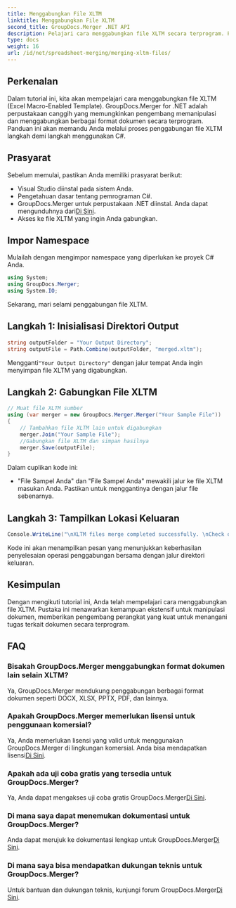 ```yaml
---
title: Menggabungkan File XLTM
linktitle: Menggabungkan File XLTM
second_title: GroupDocs.Merger .NET API
description: Pelajari cara menggabungkan file XLTM secara terprogram. Panduan langkah demi langkah dengan contoh kode.
type: docs
weight: 16
url: /id/net/spreadsheet-merging/merging-xltm-files/
---
```

## Perkenalan
Dalam tutorial ini, kita akan mempelajari cara menggabungkan file XLTM (Excel Macro-Enabled Template). GroupDocs.Merger for .NET adalah perpustakaan canggih yang memungkinkan pengembang memanipulasi dan menggabungkan berbagai format dokumen secara terprogram. Panduan ini akan memandu Anda melalui proses penggabungan file XLTM langkah demi langkah menggunakan C#.
## Prasyarat
Sebelum memulai, pastikan Anda memiliki prasyarat berikut:
- Visual Studio diinstal pada sistem Anda.
- Pengetahuan dasar tentang pemrograman C#.
-  GroupDocs.Merger untuk perpustakaan .NET diinstal. Anda dapat mengunduhnya dari[Di Sini](https://releases.groupdocs.com/merger/net/).
- Akses ke file XLTM yang ingin Anda gabungkan.

## Impor Namespace
Mulailah dengan mengimpor namespace yang diperlukan ke proyek C# Anda.
```csharp
using System; 
using GroupDocs.Merger;
using System.IO;
```

Sekarang, mari selami penggabungan file XLTM.
## Langkah 1: Inisialisasi Direktori Output
```csharp
string outputFolder = "Your Output Directory";
string outputFile = Path.Combine(outputFolder, "merged.xltm");
```
 Mengganti`"Your Output Directory"` dengan jalur tempat Anda ingin menyimpan file XLTM yang digabungkan.
## Langkah 2: Gabungkan File XLTM
```csharp
// Muat file XLTM sumber
using (var merger = new GroupDocs.Merger.Merger("Your Sample File"))
{
    // Tambahkan file XLTM lain untuk digabungkan
    merger.Join("Your Sample File");
    //Gabungkan file XLTM dan simpan hasilnya
    merger.Save(outputFile);
}
```
Dalam cuplikan kode ini:
- "File Sampel Anda" dan "File Sampel Anda" mewakili jalur ke file XLTM masukan Anda. Pastikan untuk menggantinya dengan jalur file sebenarnya.
## Langkah 3: Tampilkan Lokasi Keluaran
```csharp
Console.WriteLine("\nXLTM files merge completed successfully. \nCheck output in {0}", outputFolder);
```
Kode ini akan menampilkan pesan yang menunjukkan keberhasilan penyelesaian operasi penggabungan bersama dengan jalur direktori keluaran.

## Kesimpulan
Dengan mengikuti tutorial ini, Anda telah mempelajari cara menggabungkan file XLTM. Pustaka ini menawarkan kemampuan ekstensif untuk manipulasi dokumen, memberikan pengembang perangkat yang kuat untuk menangani tugas terkait dokumen secara terprogram.

## FAQ
### Bisakah GroupDocs.Merger menggabungkan format dokumen lain selain XLTM?
Ya, GroupDocs.Merger mendukung penggabungan berbagai format dokumen seperti DOCX, XLSX, PPTX, PDF, dan lainnya.
### Apakah GroupDocs.Merger memerlukan lisensi untuk penggunaan komersial?
 Ya, Anda memerlukan lisensi yang valid untuk menggunakan GroupDocs.Merger di lingkungan komersial. Anda bisa mendapatkan lisensi[Di Sini](https://purchase.groupdocs.com/buy).
### Apakah ada uji coba gratis yang tersedia untuk GroupDocs.Merger?
 Ya, Anda dapat mengakses uji coba gratis GroupDocs.Merger[Di Sini](https://releases.groupdocs.com/).
### Di mana saya dapat menemukan dokumentasi untuk GroupDocs.Merger?
Anda dapat merujuk ke dokumentasi lengkap untuk GroupDocs.Merger[Di Sini](https://reference.groupdocs.com/merger/net/).
### Di mana saya bisa mendapatkan dukungan teknis untuk GroupDocs.Merger?
 Untuk bantuan dan dukungan teknis, kunjungi forum GroupDocs.Merger[Di Sini](https://forum.groupdocs.com/c/merger/32).